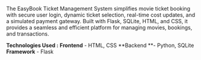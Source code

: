 The EasyBook Ticket Management System simplifies movie ticket booking with secure user login, dynamic ticket selection, real-time cost updates, and a simulated payment gateway. Built with Flask, SQLite, HTML, and CSS, it provides a seamless and efficient platform for managing movies, bookings, and transactions.


**Technologies Used :**
**Frontend** - HTML, CSS
**Backend **- Python, SQLite
**Framework** - Flask 

